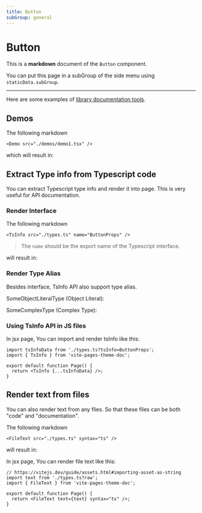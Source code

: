 ```yaml
---
title: Button
subGroup: general
---
```


# Button

This is a **markdown** document of the `Button` component.

You can put this page in a subGroup of the side menu using `staticData.subGroup`.

---

Here are some examples of [library documentation tools](https://vitejs.github.io/vite-plugin-react-pages/library-documentation-tools).

## Demos

The following markdown

```tsx
<Demo src="./demos/demo1.tsx" />
```

which will result in:

<Demo src="./demos/demo1.tsx" />

## Extract Type info from Typescript code

You can extract Typescript type info and render it into page. This is very useful for API documentation.

### Render Interface

The following markdown

```tsx
<TsInfo src="./types.ts" name="ButtonProps" />
```

> The `name` should be the export name of the Typescript interface.

will result in:

<TsInfo src="./types.ts" name="ButtonProps" />

### Render Type Alias

Besides interface, TsInfo API also support type alias.

SomeObjectLiteralType (Object Literal):
<TsInfo src="./types.ts" name="SomeObjectLiteralType" />

SomeComplexType (Complex Type):
<TsInfo src="./types.ts" name="SomeComplexType" />

### Using TsInfo API in JS files

In jsx page, You can import and render tsInfo like this:

```tsx
import tsInfoData from './types.ts?tsInfo=ButtonProps';
import { TsInfo } from 'vite-pages-theme-doc';

export default function Page() {
  return <TsInfo {...tsInfoData} />;
}
```

## Render text from files

You can also render text from any files. So that these files can be both "code" and "documentation".

The following markdown

```tsx
<FileText src="./types.ts" syntax="ts" />
```

will result in:

<FileText src="./types.ts" syntax="ts" />

In jsx page, You can render file text like this:

```tsx
// https://vitejs.dev/guide/assets.html#importing-asset-as-string
import text from './types.ts?raw';
import { FileText } from 'vite-pages-theme-doc';

export default function Page() {
  return <FileText text={text} syntax="ts" />;
}
```
